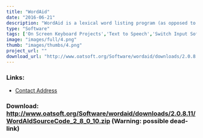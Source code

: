 ```yaml
---
title: "WordAid"
date: "2016-06-21"
description: "WordAid is a lexical word listing program (as opposed to a word predictor) with text-to-speech support that can aid the development of literacy."
type: "Software"
tags: ['On Screen Keyboard Projects','Text to Speech','Switch Input Software','Educational and Learning','Text input Projects', 'Possible-404']
image: "images/full/4.png"
thumb: "images/thumbs/4.png"
project_url: ""
download_url: "http://www.oatsoft.org/Software/wordaid/downloads/2.0.8.11/WordAIdSourceCode_2_8_0_10.zip"
---
```



### Links:
- <a href="mailto:colven@ace-centre.org.uk">Contact Address</a>

### Download: http://www.oatsoft.org/Software/wordaid/downloads/2.0.8.11/WordAIdSourceCode_2_8_0_10.zip (Warning: possible dead-link)